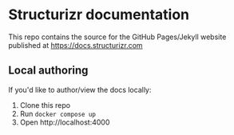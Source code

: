 # Structurizr documentation

This repo contains the source for the GitHub Pages/Jekyll website published at https://docs.structurizr.com

## Local authoring

If you'd like to author/view the docs locally:

1. Clone this repo
2. Run `docker compose up`
3. Open http://localhost:4000